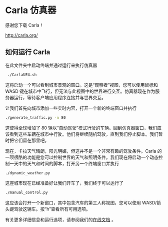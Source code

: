 Carla 仿真器
===============

感谢您下载 Carla！

<http://carla.org/>

如何运行 Carla
----------------

在此文件夹中启动终端并通过运行来执行仿真器

```sh
 ./CarlaUE4.sh
```

这将启动一个可以看到城市景观的窗口。这是“观察者”视图，您可以使用鼠标和 WASD 键在城市中飞行，但无法与此视图中的世界进行交互。仿真器现在作为服务器运行，等待客户端应用程序连接并与世界交互。

让我们首先向城市添加一些实时内容，打开一个新的终端窗口并执行

```sh
./generate_traffic.py -n 80
```

这使得全球增加了 80 辆以“自动驾驶”模式行驶的车辆。回到仿真器窗口，我们应该看到这些车辆在城市中行驶。他们将继续随机驾驶，直到我们停止脚本。我们暂时把它们留在那里吧。


现在，卡拉天气晴朗，阳光明媚，但这并不是一个非常有趣的驾驶条件。Carla 的一项很酷的功能是您可以控制世界的天气和照明条件。我们现在将启动一个动态控制一天中的天气和时间的脚本，打开另一个终端窗口并执行

```sh
./dynamic_weather.py
```

这座城市现在已经准备好让我们开车了，我们终于可以运行了

```sh
./manual_control.py
```

这应该会打开一个新窗口，其中包含汽车的第三人称视图，您可以使用 WASD/箭头键驾驶这辆车。按“h”查看所有可用选项。

有关更多详细信息和运行选项，请参阅我们的[在线文档](<http://carla.readthedocs.io>) 。


